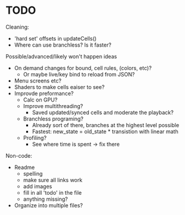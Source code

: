 # TODO

Cleaning:
- 'hard set' offsets in updateCells()
- Where can use branchless? Is it faster?

Possible/advanced/likely won't happen ideas
- On demand changes for bound, cell rules, (colors, etc)?
    - Or maybe live/key bind to reload from JSON?
- Menu screens etc?
- Shaders to make cells eaiser to see?
- Improvde preformance?
    - Calc on GPU?
    - Improve multithreading?
        - Saved updated/synced cells and moderate the playback?
    - Branchless programing?
        - Already sort of there, branches at the highest level possible
        - Fastest: new_state = old_state * transistion with linear math
    - Profiling?
        - See where time is spent -> fix there

Non-code:
- Readme
    - spelling
    - make sure all links work
    - add images
    - fill in all 'todo' in the file
    - anything missing?
- Organize into multiple files?